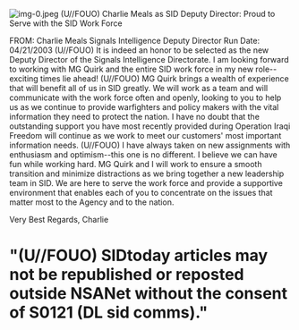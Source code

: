 ![img-0.jpeg](img-0.jpeg)
(U//FOUO) Charlie Meals as SID Deputy Director: Proud to Serve with the SID Work Force

FROM: Charlie Meals Signals Intelligence Deputy Director Run Date: 04/21/2003
(U//FOUO) It is indeed an honor to be selected as the new Deputy Director of the Signals Intelligence Directorate. I am looking forward to working with MG Quirk and the entire SID work force in my new role--exciting times lie ahead!
(U//FOUO) MG Quirk brings a wealth of experience that will benefit all of us in SID greatly. We will work as a team and will communicate with the work force often and openly, looking to you to help us as we continue to provide warfighters and policy makers with the vital information they need to protect the nation. I have no doubt that the outstanding support you have most recently provided during Operation Iraqi Freedom will continue as we work to meet our customers' most important information needs.
(U//FOUO) I have always taken on new assignments with enthusiasm and optimism--this one is no different. I believe we can have fun while working hard. MG Quirk and I will work to ensure a smooth transition and minimize distractions as we bring together a new leadership team in SID. We are here to serve the work force and provide a supportive environment that enables each of you to concentrate on the issues that matter most to the Agency and to the nation.

Very Best Regards,
Charlie

# "(U//FOUO) SIDtoday articles may not be republished or reposted outside NSANet without the consent of S0121 (DL sid comms)."
